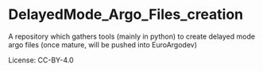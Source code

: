 # DelayedMode_Argo_Files_creation
A repository which gathers tools (mainly in python) to create delayed mode argo files (once mature, will be pushed into EuroArgodev)

License: 	CC-BY-4.0
